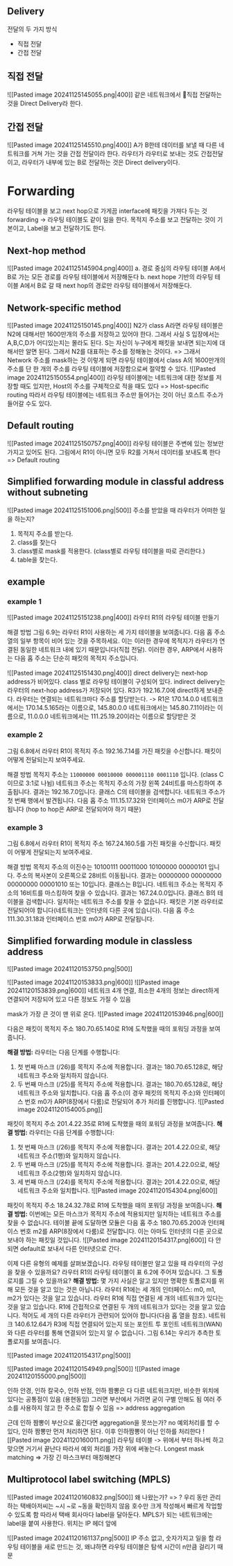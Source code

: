 ## Delivery
전달의 두 가지 방식
- 직접 전달
- 간접 전달
## 직접 전달
![[Pasted image 20241125145055.png|400]]
같은 네트워크에서 직접 전달하는 것을 Direct Delivery라 한다.
## 간접 전달
![[Pasted image 20241125145510.png|400]]
A가 B한테 데이터를 보낼 때 다른 네트워크를 거쳐 가는 것을 간접 전달이라 한다.
라우터가 라우터로 보내는 것도 간접전달이고, 라우터가 내부에 있는 B로 전달하는 것은 Direct delivery이다.

# Forwarding
라우팅 테이블을 보고 next hop으로 가게끔 interface에 패킷을 가져다 두는 것
forwarding -> 라우팅 테이블도 같이 일을 한다.
목적지 주소를 보고 전달하는 것이 기본이고, Label을 보고 전달하기도 한다.
## Next-hop method
![[Pasted image 20241125145904.png|400]]
a. 경로 중심의 라우팅 테이블
A에서 B로 가는 모든 경로를 라우팅 테이블에서 저장해둔다
b. next hope 기반의 라우팅 테이블
A에서 B로 갈 때 next hop의 경로만 라우팅 테이블에서 저장해둔다.

## Network-specific method
![[Pasted image 20241125150145.png|400]]
N2가 class A라면 라우팅 테이블은 N2에 대해서만 1600만개의 주소를 저장하고 있어야 한다.
그래서 사실 S 입장에서는 A,B,C,D가 어디있는지는 몰라도 된다.
S는 자신이 누구에게 패킷을 보내면 되는지에 대해서만 알면 된다.
그래서 N2를 대표하는 주소를 정해놓는 것이다.
=> 그래서 Network 주소를 mask하는 것
이렇게 되면 라우팅 테이블에서 class A의 1600만개의 주소를 단 한 개의 주소를 라우팅 테이블에 저장함으로써 절약할 수 있다.
![[Pasted image 20241125150554.png|400]]
라우팅 테이블에는 네트워크에 대한 정보를 저장할 때도 있지만, Host의 주소를 구체적으로 적을 때도 있다 => Host-specific routing
따라서 라우팅 테이블에는 네트워크 주소만 들어가는 것이 아닌 호스트 주소가 들어갈 수도 있다.
## Default routing
![[Pasted image 20241125150757.png|400]]
라우팅 테이블은 주변에 있는 정보만 가지고 있어도 된다.
그림에서 R1이 아니면 모두 R2를 거쳐서 데이터를 보내도록 한다 => Default routing
## Simplified forwarding module in classful address without subneting
![[Pasted image 20241125151006.png|500]]
주소를 받았을 때 라우터가 어떠한 일을 하는지?
1. 목적지 주소를 받는다.
2. class를 찾는다
3. class별로 mask를 적용한다. (class별로 라우팅 테이블을 따로 관리한다.)
4. table을 찾는다.
## example
### example 1
![[Pasted image 20241125151238.png|400]]
라우터 R1의 라우팅 테이블 만들기

해결 방법
그림 6.9는 라우터 R1이 사용하는 세 가지 테이블을 보여줍니다. 다음 홉 주소 열의 일부 항목이 비어 있는 것을 주목하세요. 이는 이러한 경우에 목적지가 라우터가 연결된 동일한 네트워크 내에 있기 때문입니다(직접 전달). 이러한 경우, ARP에서 사용하는 다음 홉 주소는 단순히 패킷의 목적지 주소입니다.

![[Pasted image 20241125151430.png|400]]
direct delivery는 next-hop  address가 비어있다.
class 별로 라우팅 테이블이 구성되어 있다.
indirect delivery는 라우터의 next-hop address가 저장되어 있다.
R3가 192.16.7.0에 direct하게 보내준다.
라우터는 연결되는 네트워크마다 주소를 할당받는다.
-> R1은 170.14.0.0 네트워크에서는 170.14.5.165라는 이름으로, 145.80.0.0 네트워크에서는 145.80.7.11이라는 이름으로, 11.0.0.0 네트워크에서는 111.25.19.20이라는 이름으로 할당받은 것
### example 2
그림 6.8에서 라우터 R1이 목적지 주소 192.16.7.14를 가진 패킷을 수신합니다. 패킷이 어떻게 전달되는지 보여주세요.

해결 방법
목적지 주소는 `11000000 00010000 000001110 0001110` 입니다. (class C이므로 3:1로 나뉨)
네트워크 주소는 목적지 주소의 가장 왼쪽 24비트를 마스킹하여 추출됩니다. 결과는 192.16.7.0입니다. 
클래스 C의 테이블을 검색합니다. 
네트워크 주소가 첫 번째 행에서 발견됩니다. 
다음 홉 주소 111.15.17.32와 인터페이스 m0가 ARP로 전달됩니다 (hop to hop은 ARP로 전달되어야 하기 때문)
### example 3
그림 6.8에서 라우터 R1이 목적지 주소 167.24.160.5를 가진 패킷을 수신합니다. 패킷이 어떻게 전달되는지 보여주세요.

해결 방법
목적지 주소의 이진수는
10100111 00011000 10100000 00000101 입니다.
주소의 복사본이 오른쪽으로 28비트 이동됩니다. 결과는 00000000 00000000 00000000 00001010 또는 10입니다.
클래스는 B입니다. 네트워크 주소는 목적지 주소의 16비트를 마스킹하여 찾을 수 있습니다. 결과는 167.24.0.0입니다.
클래스 B의 테이블을 검색합니다. 일치하는 네트워크 주소를 찾을 수 없습니다. 패킷은 기본 라우터로 전달되어야 합니다(네트워크는 인터넷의 다른 곳에 있습니다). 다음 홉 주소 111.30.31.18과 인터페이스 번호 m0가 ARP로 전달됩니다.







































## Simplified forwarding module in classless address
![[Pasted image 20241120153750.png|500]]

![[Pasted image 20241120153833.png|600]]
![[Pasted image 20241120153839.png|600]]
네트워크 4개 연결, 최소한 4개의 정보는 direct하게 연결되어 저장되어 있고
다른 정보도 가질 수 있음

mask가 가장 큰 것이 맨 위로 온다.
![[Pasted image 20241120153946.png|600]]


다음은 패킷이 목적지 주소 180.70.65.140로 R1에 도착했을 때의 포워딩 과정을 보여줍니다.

**해결 방법:**
라우터는 다음 단계를 수행합니다:
1. 첫 번째 마스크 (/26)를 목적지 주소에 적용합니다. 결과는 180.70.65.128로, 해당 네트워크 주소와 일치하지 않습니다.
2. 두 번째 마스크 (/25)를 목적지 주소에 적용합니다. 결과는 180.70.65.128로, 해당 네트워크 주소와 일치합니다. 다음 홉 주소(이 경우 패킷의 목적지 주소)와 인터페이스 번호 m0가 ARP(8장에서 다룸)로 전달되어 추가 처리를 진행합니다.
![[Pasted image 20241120154005.png]]


패킷이 목적지 주소 201.4.22.35로 R1에 도착했을 때의 포워딩 과정을 보여줍니다.
**해결 방법:**
라우터는 다음 단계를 수행합니다:
1. 첫 번째 마스크 (/26)를 목적지 주소에 적용합니다. 결과는 201.4.22.0으로, 해당 네트워크 주소(1행)와 일치하지 않습니다.
2. 두 번째 마스크 (/25)를 목적지 주소에 적용합니다. 결과는 201.4.22.0으로, 해당 네트워크 주소(2행)와 일치하지 않습니다.
3. 세 번째 마스크 (/24)를 목적지 주소에 적용합니다. 결과는 201.4.22.0으로, 해당 네트워크 주소와 일치합니다.
![[Pasted image 20241120154304.png|600]]



패킷이 목적지 주소 18.24.32.78로 R1에 도착했을 때의 포워딩 과정을 보여줍니다.
**해결 방법:**
이번에는 모든 마스크가 목적지 주소에 적용되지만 일치하는 네트워크 주소를 찾을 수 없습니다. 테이블 끝에 도달하면 모듈은 다음 홉 주소 180.70.65.200과 인터페이스 번호 m2를 ARP(8장에서 다룸)로 전달합니다. 이는 아마도 인터넷의 다른 곳으로 보내야 하는 패킷일 것입니다.
![[Pasted image 20241120154317.png|600]]
다 안되면 default로 보내서 다른 인터넷으로 간다.


이제 다른 유형의 예제를 살펴보겠습니다. 라우팅 테이블만 알고 있을 때 라우터의 구성을 찾을 수 있을까요? 라우터 R1의 라우팅 테이블이 표 6.2에 주어져 있습니다. 그 토폴로지를 그릴 수 있을까요?
**해결 방법:**
몇 가지 사실은 알고 있지만 명확한 토폴로지를 위해 모든 것을 알고 있는 것은 아닙니다. 라우터 R1에는 세 개의 인터페이스: m0, m1, m2가 있다는 것을 알고 있습니다. 라우터 R1에 직접 연결된 세 개의 네트워크가 있다는 것을 알고 있습니다. R1에 간접적으로 연결된 두 개의 네트워크가 있다는 것을 알고 있습니다. 적어도 세 개의 다른 라우터가 관련되어 있어야 합니다(다음 홉 열을 참조). 네트워크 140.6.12.64가 R3에 직접 연결되어 있는지 또는 포인트 투 포인트 네트워크(WAN)와 다른 라우터를 통해 연결되어 있는지 알 수 없습니다. 그림 6.14는 우리가 추측한 토폴로지를 보여줍니다.

![[Pasted image 20241120154317.png|500]]

![[Pasted image 20241120154949.png|500]]
![[Pasted image 20241120155000.png|500]]



인하 안경, 인하 칼국수, 인하 반점, 인하 짬뽕은 다 다른 네트워크지만, 비슷한 위치에 있다는 공통점이 있음 (용현동임)
그러면 부산에서 가려면 굳이 구별 안해도 됨 여러 주소를 사용하지 않고 한 주소로 합칠 수 있음
=> address aggregation 

근데 인하 짬뽕이 부산으로 옮긴다면 aggregation을 못쓰는가?
no 예외처리를 할 수 있다,
인하 짬뽕만 먼저 처리하면 된다.
이후 인하짬뽕이 아닌 인하를 처리한다
![[Pasted image 20241120160011.png]]
라우팅 테이블 ->  위에서 부터 하나씩 하고 맞으면 거기서 끝난다 따라서 예외 처리를 가장 위에 써놓는다.
Longest mask matching => 가장 긴 마스크부터 매칭해본다

## Multiprotocol label switching (MPLS)
![[Pasted image 20241120160832.png|500]]
왜 나왔는가? => ?
우리 동만 관리하는 택배아저씨는 ~시 ~로 ~동을 확인하지 않음 호수만 크게 작성해서 빠르게 작업할 수 있도록 함
따라서 택배 회사마다 label을 달아둔다.
MPLS가 되는 네트워크에는 label을 붙여 사용한다.
위치는 IP 헤더 앞에 

![[Pasted image 20241120161137.png|500]]
IP 주소 없고, 숫자가지고 일을 함
라우팅 테이블을 새로 만드는 것, 왜냐하면 라우팅 테이블은 탐색 시간이 n만큼 걸리기 때문

